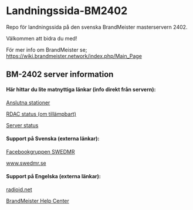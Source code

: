 # Landningssida-BM2402
 Repo för landningssida på den svenska BrandMeister masterservern 2402.

 Välkommen att bidra du med!

 För mer info om BrandMeister se; https://wiki.brandmeister.network/index.php/Main_Page

<h2>BM-2402 server information</h2>
<h4><p>Här hittar du lite matnyttiga länkar (info direkt från servern):</p></h4>
<p><a href="http://bm2402.dmrsweden.se/status/list.htm">Anslutna stationer</a></p>
<p><a href="http://bm2402.dmrsweden.se/status/monitor.htm">RDAC status (om tillämpbart)</a></p>
<p><a href="http://bm2402.dmrsweden.se/status/status.htm">Server status</a></p>
<h4><p>Support på Svenska (externa länkar):</p></h4>
<a href="https://www.facebook.com/groups/678641648819659">Facebookgruppen SWEDMR</a><p>
<a href="https://swedmr.se/">www.swedmr.se</a><p>
<h4><p>Support på Engelska (externa länkar):</p></h4>	
<a href="https://radioid.net/">radioid.net</a><p>		
<a href="https://support.brandmeister.network/servicedesk/customer/user/login?destination=portals">BrandMeister Help Center</a><p>


